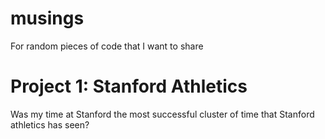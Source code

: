# musings
For random pieces of code that I want to share

# Project 1: Stanford Athletics 
Was my time at Stanford the most successful cluster of time that Stanford athletics has seen?
